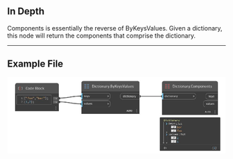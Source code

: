 ## In Depth
Components is essentially the reverse of ByKeysValues. Given a dictionary, this node will return the components that comprise the dictionary.
___
## Example File

![Components](./DesignScript.Builtin.Dictionary.Components_img.jpg)

